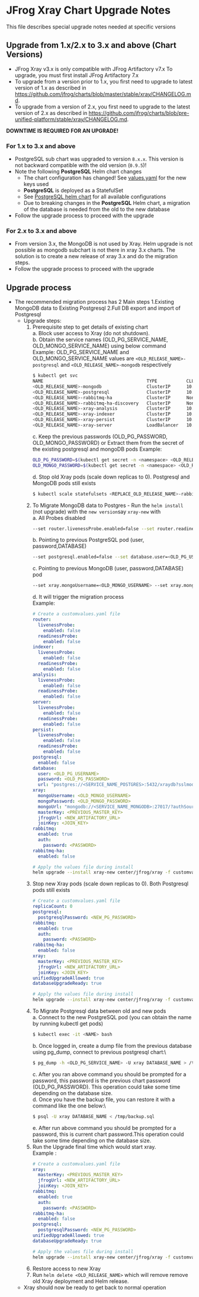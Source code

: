 # JFrog Xray Chart Upgrade Notes
This file describes special upgrade notes needed at specific versions

## Upgrade from 1.x/2.x to 3.x and above (Chart Versions)
* JFrog Xray v3.x is only compatible with JFrog Artifactory v7.x To upgrade, you must first install JFrog Artifactory 7.x
* To upgrade from a version prior to 1.x, you first need to upgrade to latest version of 1.x as described in https://github.com/jfrog/charts/blob/master/stable/xray/CHANGELOG.md.
* To upgrade from a version of 2.x, you first need to upgrade to the latest version of 2.x as described in https://github.com/jfrog/charts/blob/pre-unified-platform/stable/xray/CHANGELOG.md.

**DOWNTIME IS REQUIRED FOR AN UPGRADE!**
### For 1.x to 3.x and above
* PostgreSQL sub chart was upgraded to version `8.x.x`. This version is not backward compatible with the old version (`0.9.5`)!
* Note the following **PostgreSQL** Helm chart changes
  * The chart configuration has changed! See [values.yaml](values.yaml) for the new keys used
  * **PostgreSQL** is deployed as a StatefulSet
  * See [PostgreSQL helm chart](https://hub.helm.sh/charts/stable/postgresql) for all available configurations
  * Due to breaking changes in the **PostgreSQL** Helm chart, a migration of the database is needed from the old to the new database
* Follow the upgrade process to proceed with the upgrade

### For 2.x to 3.x and above
* From version 3.x, the MongoDB is not used by Xray. Helm upgrade is not possible as mongodb subchart is not there in xray 3.x charts. The solution is to create a new release of xray 3.x and do the migration steps.
* Follow the upgrade process to proceed with the upgrade

## Upgrade process
  * The recommended migration process has 2 Main steps 1.Existing MongoDB data to Existing Postgresql 2.Full DB export and import of Postgresql
    * Upgrade steps:
      1. Prerequisite step to get details of existing chart\
       a. Block user access to Xray (do not shutdown).\
       b. Obtain the service names (OLD_PG_SERVICE_NAME, OLD_MONGO_SERVICE_NAME) using below command\
          Example: OLD_PG_SERVICE_NAME and OLD_MONGO_SERVICE_NAME values are `<OLD_RELEASE_NAME>-postgresql` and `<OLD_RELEASE_NAME>-mongodb` respectively
          ```bash
          $ kubectl get svc
          NAME                                       TYPE           CLUSTER-IP       EXTERNAL-IP   PORT(S)                       AGE
          <OLD_RELEASE_NAME>-mongodb                 ClusterIP      10.101.56.69     <none>        27017/TCP                     114m
          <OLD_RELEASE_NAME>-postgresql              ClusterIP      10.101.250.74    <none>        5432/TCP                      114m
          <OLD_RELEASE_NAME>-rabbitmq-ha             ClusterIP      None             <none>        15672/TCP,5672/TCP,4369/TCP   114m
          <OLD_RELEASE_NAME>-rabbitmq-ha-discovery   ClusterIP      None             <none>        15672/TCP,5672/TCP,4369/TCP   114m
          <OLD_RELEASE_NAME>-xray-analysis           ClusterIP      10.104.138.63    <none>        7000/TCP                      114m
          <OLD_RELEASE_NAME>-xray-indexer            ClusterIP      10.106.72.163    <none>        7002/TCP                      114m
          <OLD_RELEASE_NAME>-xray-persist            ClusterIP      10.103.20.33     <none>        7003/TCP                      114m
          <OLD_RELEASE_NAME>-xray-server             LoadBalancer   10.105.121.175   <pending>     80:32326/TCP                  114m
         ```
         c. Keep the previous passwords (OLD_PG_PASSWORD, OLD_MONGO_PASSWORD) or Extract them from the secret of the existing postgresql and mongoDB pods
          Example: 
          ```bash
          OLD_PG_PASSWORD=$(kubectl get secret -n <namespace> <OLD_RELEASE_NAME>-postgresql -o jsonpath="{.data.postgres-password}" | base64 --decode)
          OLD_MONGO_PASSWORD=$(kubectl get secret -n <namespace> <OLD_RELEASE_NAME>-mongodb -o jsonpath="{.data.mongodb-password}" | base64 --decode)
          ```
         d. Stop old Xray pods (scale down replicas to 0). Postgresql and MongoDB pods still exists
          ```bash
          $ kubectl scale statefulsets <REPLACE_OLD_RELEASE_NAME>-rabbitmq-ha <REPLACE_OLD_RELEASE_NAME>-xray-analysis <REPLACE_OLD_RELEASE_NAME>-xray-indexer <REPLACE_OLD_RELEASE_NAME>-xray-persist <REPLACE_OLD_RELEASE_NAME>-xray-server --replicas=0
          ```
      2. To Migrate MongoDB data to Postgres - Run the `helm install` (not upgrade) with the `new version`say `xray-new` with\
          a. All Probes disabled 
          ```bash
          --set router.livenessProbe.enabled=false --set router.readinessProbe.enabled=false --set indexer.livenessProbe.enabled=false --set analysis.livenessProbe.enabled=false --set server.livenessProbe.enabled=false --set persist.livenessProbe.enabled=false --set indexer.readinessProbe.enabled=false --set analysis.readinessProbe.enabled=false --set server.readinessProbe.enabled=false --set persist.readinessProbe.enabled=false
          ```
          b. Pointing to previous PostgreSQL pod (user, password,DATABASE)
           ```bash
           --set postgresql.enabled=false --set database.user=<OLD_PG_USERNAME> --set database.password=<OLD_PG_PASSWORD> --set database.url="postgres://<SERVICE_NAME_POSTGRES>:5432/xraydb?sslmode=disable"
           ```
          c. Pointing to previous MongoDB (user, password,DATABASE) pod
           ```bash
           --set xray.mongoUsername=<OLD_MONGO_USERNAME> --set xray.mongoPassword=<OLD_MONGO_PASSWORD> --set xray.mongoUrl="mongodb://<SERVICE_NAME_MONGODB>:27017/?authSource=xray&authMechanism=SCRAM-SHA-1"
           ```
          d. It will trigger the migration process\
          Example:
            ```yaml
            # Create a customvalues.yaml file
            router: 
              livenessProbe:
                enabled: false
              readinessProbe: 
                enabled: false
            indexer: 
              livenessProbe:
                enabled: false
              readinessProbe: 
                enabled: false
            analysis: 
              livenessProbe:
                enabled: false
              readinessProbe: 
                enabled: false
            server: 
              livenessProbe:
                enabled: false
              readinessProbe: 
                enabled: false  
            persist: 
              livenessProbe:
                enabled: false
              readinessProbe: 
                enabled: false
            postgresql:
              enabled: false
            database: 
              user: <OLD_PG_USERNAME>
              password: <OLD_PG_PASSWORD>
              url: "postgres://<SERVICE_NAME_POSTGRES>:5432/xraydb?sslmode=disable"
            xray: 
              mongoUsername: <OLD_MONGO_USERNAME>
              mongoPassword: <OLD_MONGO_PASSWORD>
              mongoUrl: "mongodb://<SERVICE_NAME_MONGODB>:27017/?authSource=xray&authMechanism=SCRAM-SHA-1"
              masterKey: <PREVIOUS_MASTER_KEY>
              jfrogUrl: <NEW_ARTIFACTORY_URL>
              joinKey: <JOIN_KEY>
            rabbitmq:
              enabled: true
              auth: 
                password: <PASSWORD>
            rabbitmq-ha:
              enabled: false
            ```
            ```bash
            # Apply the values file during install
            helm upgrade --install xray-new center/jfrog/xray -f customvalues.yaml
            ```
      3. Stop new Xray pods (scale down replicas to 0). Both Postgresql pods still exists
            ```yaml
            # Create a customvalues.yaml file
            replicaCount: 0
            postgresql:
              postgresqlPassword: <NEW_PG_PASSWORD>
            rabbitmq:
              enabled: true
              auth:
                password: <PASSWORD>
            rabbitmq-ha:
              enabled: false
            xray: 
              masterKey: <PREVIOUS_MASTER_KEY>
              jfrogUrl: <NEW_ARTIFACTORY_URL>
              joinKey: <JOIN_KEY>
            unifiedUpgradeAllowed: true
            databaseUpgradeReady: true
            ```
            ```bash
            # Apply the values file during install
            helm upgrade --install xray-new center/jfrog/xray -f customvalues.yaml
            ```
      4. To Migrate Postgresql data between old and new pods\
          a. Connect to the new PostgreSQL pod (you can obtain the name by running kubectl get pods)
           ```bash
           $ kubectl exec -it <NAME> bash
           ```
          b. Once logged in, create a dump file from the previous database using pg_dump, connect to previous postgresql chart:\
           ```bash
           $ pg_dump -h <OLD_PG_SERVICE_NAME> -U xray DATABASE_NAME > /tmp/backup.sql
           ```
          c. After you ran above command you should be prompted for a password, this password is the previous chart password (OLD_PG_PASSWORD). This operation could take some time depending on the database size.\
          d. Once you have the backup file, you can restore it with a command like the one below:\
            ```bash
            $ psql -U xray DATABASE_NAME < /tmp/backup.sql
            ```
          e. After run above command you should be prompted for a password, this is current chart password.This operation could  take some time depending on the database size.
      5. Run the Upgrade final time which would start xray.\
         Example :
          ```yaml
          # Create a customvalues.yaml file
          xray: 
            masterKey: <PREVIOUS_MASTER_KEY>
            jfrogUrl: <NEW_ARTIFACTORY_URL>
            joinKey: <JOIN_KEY>
          rabbitmq:
            enabled: true
            auth: 
              password: <PASSWORD>
          rabbitmq-ha:
            enabled: false
          postgresql:
            postgresqlPassword: <NEW_PG_PASSWORD>
          unifiedUpgradeAllowed: true
          databaseUpgradeReady: true
          ```
          ```bash
          # Apply the values file during install
          helm upgrade --install xray-new center/jfrog/xray -f customvalues.yaml
          ```
      6. Restore access to new Xray
      7. Run `helm delete <OLD_RELEASE_NAME>` which will remove remove old Xray deployment and Helm release.
    * Xray should now be ready to get back to normal operation
